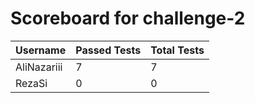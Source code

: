 # Scoreboard for challenge-2
| Username   | Passed Tests | Total Tests |
|------------|--------------|-------------|
| AliNazariii | 7 | 7 |
| RezaSi | 0 | 0 |
